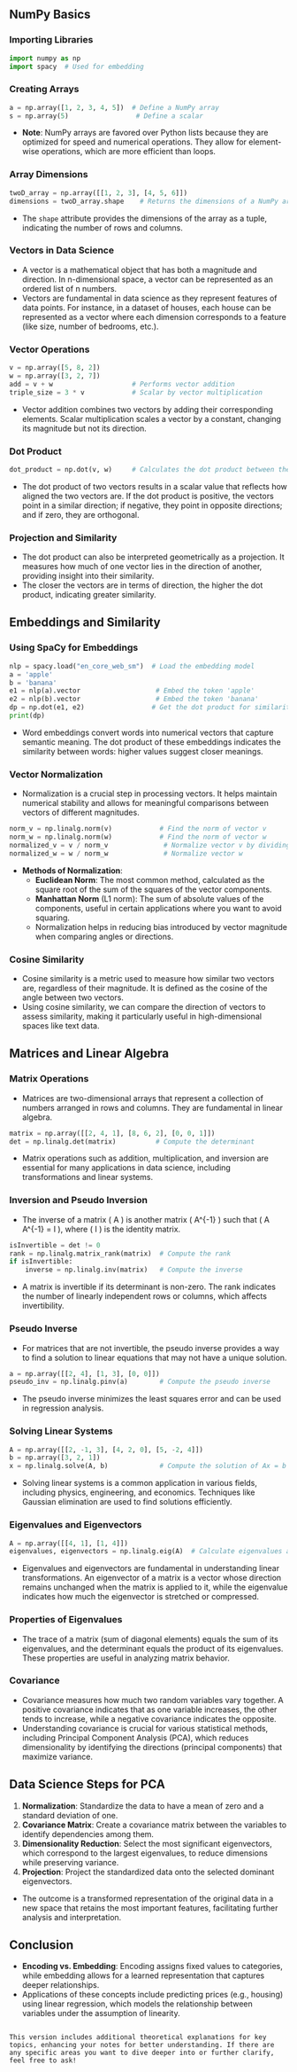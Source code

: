 ## NumPy Basics

### Importing Libraries
```python
import numpy as np
import spacy  # Used for embedding
```

### Creating Arrays
```python
a = np.array([1, 2, 3, 4, 5])  # Define a NumPy array
s = np.array(5)                 # Define a scalar
```
- **Note**: NumPy arrays are favored over Python lists because they are optimized for speed and numerical operations. They allow for element-wise operations, which are more efficient than loops.

### Array Dimensions
```python
twoD_array = np.array([[1, 2, 3], [4, 5, 6]])
dimensions = twoD_array.shape    # Returns the dimensions of a NumPy array
```
- The `shape` attribute provides the dimensions of the array as a tuple, indicating the number of rows and columns.

### Vectors in Data Science
- A vector is a mathematical object that has both a magnitude and direction. In n-dimensional space, a vector can be represented as an ordered list of n numbers.
- Vectors are fundamental in data science as they represent features of data points. For instance, in a dataset of houses, each house can be represented as a vector where each dimension corresponds to a feature (like size, number of bedrooms, etc.).

### Vector Operations
```python
v = np.array([5, 8, 2])
w = np.array([3, 2, 7])
add = v + w                    # Performs vector addition
triple_size = 3 * v            # Scalar by vector multiplication
```
- Vector addition combines two vectors by adding their corresponding elements. Scalar multiplication scales a vector by a constant, changing its magnitude but not its direction.

### Dot Product
```python
dot_product = np.dot(v, w)     # Calculates the dot product between the two vectors
```
- The dot product of two vectors results in a scalar value that reflects how aligned the two vectors are. If the dot product is positive, the vectors point in a similar direction; if negative, they point in opposite directions; and if zero, they are orthogonal.

### Projection and Similarity
- The dot product can also be interpreted geometrically as a projection. It measures how much of one vector lies in the direction of another, providing insight into their similarity.
- The closer the vectors are in terms of direction, the higher the dot product, indicating greater similarity.

## Embeddings and Similarity

### Using SpaCy for Embeddings
```python
nlp = spacy.load("en_core_web_sm")  # Load the embedding model
a = 'apple'
b = 'banana'
e1 = nlp(a).vector                   # Embed the token 'apple'
e2 = nlp(b).vector                   # Embed the token 'banana'
dp = np.dot(e1, e2)                 # Get the dot product for similarity
print(dp)
```
- Word embeddings convert words into numerical vectors that capture semantic meaning. The dot product of these embeddings indicates the similarity between words: higher values suggest closer meanings.

### Vector Normalization
- Normalization is a crucial step in processing vectors. It helps maintain numerical stability and allows for meaningful comparisons between vectors of different magnitudes.
```python
norm_v = np.linalg.norm(v)            # Find the norm of vector v
norm_w = np.linalg.norm(w)            # Find the norm of vector w
normalized_v = v / norm_v              # Normalize vector v by dividing by its norm
normalized_w = w / norm_w              # Normalize vector w
```
- **Methods of Normalization**:
  - **Euclidean Norm**: The most common method, calculated as the square root of the sum of the squares of the vector components.
  - **Manhattan Norm** (L1 norm): The sum of absolute values of the components, useful in certain applications where you want to avoid squaring.
  - Normalization helps in reducing bias introduced by vector magnitude when comparing angles or directions.

### Cosine Similarity
- Cosine similarity is a metric used to measure how similar two vectors are, regardless of their magnitude. It is defined as the cosine of the angle between two vectors.
- Using cosine similarity, we can compare the direction of vectors to assess similarity, making it particularly useful in high-dimensional spaces like text data.

## Matrices and Linear Algebra

### Matrix Operations
- Matrices are two-dimensional arrays that represent a collection of numbers arranged in rows and columns. They are fundamental in linear algebra.
```python
matrix = np.array([[2, 4, 1], [8, 6, 2], [0, 0, 1]])
det = np.linalg.det(matrix)          # Compute the determinant
```
- Matrix operations such as addition, multiplication, and inversion are essential for many applications in data science, including transformations and linear systems.

### Inversion and Pseudo Inversion
- The inverse of a matrix \( A \) is another matrix \( A^{-1} \) such that \( A A^{-1} = I \), where \( I \) is the identity matrix.
```python
isInvertible = det != 0
rank = np.linalg.matrix_rank(matrix)  # Compute the rank
if isInvertible:
    inverse = np.linalg.inv(matrix)   # Compute the inverse
```
- A matrix is invertible if its determinant is non-zero. The rank indicates the number of linearly independent rows or columns, which affects invertibility.

### Pseudo Inverse
- For matrices that are not invertible, the pseudo inverse provides a way to find a solution to linear equations that may not have a unique solution.
```python
a = np.array([[2, 4], [1, 3], [0, 0]])
pseudo_inv = np.linalg.pinv(a)        # Compute the pseudo inverse
```
- The pseudo inverse minimizes the least squares error and can be used in regression analysis.

### Solving Linear Systems
```python
A = np.array([[2, -1, 3], [4, 2, 0], [5, -2, 4]])
b = np.array([3, 2, 1])
x = np.linalg.solve(A, b)             # Compute the solution of Ax = b using Gaussian elimination
```
- Solving linear systems is a common application in various fields, including physics, engineering, and economics. Techniques like Gaussian elimination are used to find solutions efficiently.

### Eigenvalues and Eigenvectors
```python
A = np.array([[4, 1], [1, 4]])
eigenvalues, eigenvectors = np.linalg.eig(A)  # Calculate eigenvalues and eigenvectors
```
- Eigenvalues and eigenvectors are fundamental in understanding linear transformations. An eigenvector of a matrix is a vector whose direction remains unchanged when the matrix is applied to it, while the eigenvalue indicates how much the eigenvector is stretched or compressed.

### Properties of Eigenvalues
- The trace of a matrix (sum of diagonal elements) equals the sum of its eigenvalues, and the determinant equals the product of its eigenvalues. These properties are useful in analyzing matrix behavior.

### Covariance
- Covariance measures how much two random variables vary together. A positive covariance indicates that as one variable increases, the other tends to increase, while a negative covariance indicates the opposite.
- Understanding covariance is crucial for various statistical methods, including Principal Component Analysis (PCA), which reduces dimensionality by identifying the directions (principal components) that maximize variance.

## Data Science Steps for PCA
1. **Normalization**: Standardize the data to have a mean of zero and a standard deviation of one.
2. **Covariance Matrix**: Create a covariance matrix between the variables to identify dependencies among them.
3. **Dimensionality Reduction**: Select the most significant eigenvectors, which correspond to the largest eigenvalues, to reduce dimensions while preserving variance.
4. **Projection**: Project the standardized data onto the selected dominant eigenvectors.

- The outcome is a transformed representation of the original data in a new space that retains the most important features, facilitating further analysis and interpretation.

## Conclusion
- **Encoding vs. Embedding**: Encoding assigns fixed values to categories, while embedding allows for a learned representation that captures deeper relationships.
- Applications of these concepts include predicting prices (e.g., housing) using linear regression, which models the relationship between variables under the assumption of linearity.

```

This version includes additional theoretical explanations for key topics, enhancing your notes for better understanding. If there are any specific areas you want to dive deeper into or further clarify, feel free to ask!

